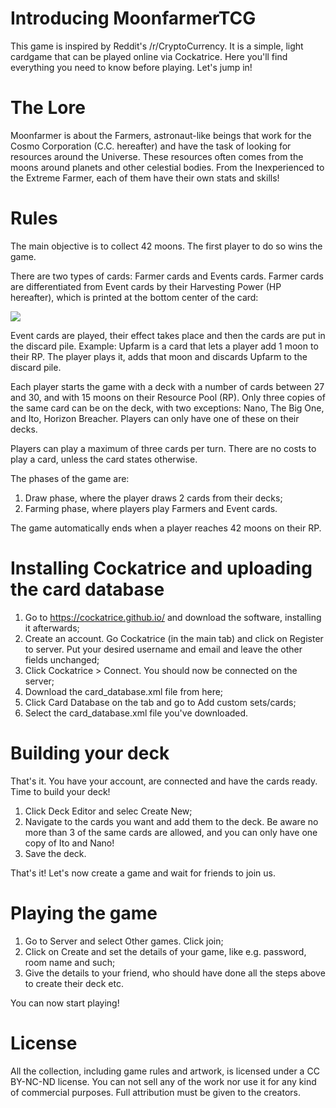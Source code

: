 # Introducing MoonfarmerTCG

This game is inspired by Reddit's /r/CryptoCurrency. It is a simple, light cardgame that can be played online via Cockatrice. Here you'll find everything you need to know before playing. Let's jump in!

# The Lore

Moonfarmer is about the Farmers, astronaut-like beings that work for the Cosmo Corporation (C.C. hereafter) and have the task of looking for resources around the Universe. These resources often comes from the moons around planets and other celestial bodies. From the Inexperienced to the Extreme Farmer, each of them have their own stats and skills!

# Rules

The main objective is to collect 42 moons. The first player to do so wins the game. 

There are two types of cards: Farmer cards and Events cards. Farmer cards are differentiated from Event cards by their Harvesting Power (HP hereafter), which is printed at the bottom center of the card:

![](https://preview.redd.it/wvaz63vfk7pa1.png?width=7442&format=png&auto=webp&v=enabled&s=422049b66226489147e839baeb66d9ad4a03417b)

Event cards are played, their effect takes place and then the cards are put in the discard pile. Example: Upfarm is a card that lets a player add 1 moon to their RP. The player plays it, adds that moon and discards Upfarm to the discard pile.

Each player starts the game with a deck with a number of cards between 27 and 30, and with 15 moons on their Resource Pool (RP). Only three copies of the same card can be on the deck, with two exceptions: Nano, The Big One, and Ito, Horizon Breacher. Players can only have one of these on their decks.

Players can play a maximum of three cards per turn. There are no costs to play a card, unless the card states otherwise. 

The phases of the game are:

1. Draw phase, where the player draws 2 cards from their decks;
2. Farming phase, where players play Farmers and Event cards.

The game automatically ends when a player reaches 42 moons on their RP.

# Installing Cockatrice and uploading the card database

1. Go to https://cockatrice.github.io/ and download the software, installing it afterwards;
2. Create an account. Go Cockatrice (in the main tab) and click on Register to server. Put your desired username and email and leave the other fields unchanged;
3. Click Cockatrice > Connect. You should now be connected on the server;
4. Download the card_database.xml file from here;
4. Click Card Database on the tab and go to Add custom sets/cards;
5. Select the card_database.xml file you've downloaded.

# Building your deck

That's it. You have your account, are connected and have the cards ready. Time to build your deck!

1. Click Deck Editor and selec Create New;
2. Navigate to the cards you want and add them to the deck. Be aware no more than 3 of the same cards are allowed, and you can only have one copy of Ito and Nano!
3. Save the deck.

That's it! Let's now create a game and wait for friends to join us.

# Playing the game

1. Go to Server and select Other games. Click join;
2. Click on Create and set the details of your game, like e.g. password, room name and such;
3. Give the details to your friend, who should have done all the steps above to create their deck etc.

You can now start playing!

# License

All the collection, including game rules and artwork, is licensed under a CC BY-NC-ND license. You can not sell any of the work nor use it for any kind of commercial purposes. Full attribution must be given to the creators.


